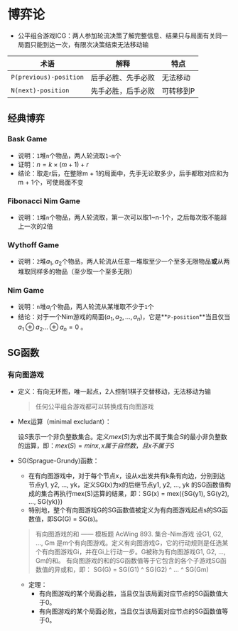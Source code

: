 # 博弈论

+ 公平组合游戏ICG：两人参加轮流决策了解完整信息、结果只与局面有关同一局面只能到达一次，有限次决策结束无法移动输

| 术语                   | 解释               | 特点      |
| ---------------------- | ------------------ | --------- |
| `P(previous)-position` | 后手必胜、先手必败 | 无法移动  |
| `N(next)-position`     | 先手必胜，后手必败 | 可转移到P |

## 经典博弈

### Bask Game

+ 说明：`1`堆`n`个物品，两人轮流取`1~m`个
+ 证明：$n = k \times (m + 1) + r$
+ 结论：取走r后，在整除m + 1的局面中，先手无论取多少，后手都取对应和为m + 1个，可使局面不变

### Fibonacci Nim Game

+ 说明：`1`堆`n`个物品，两人轮流取，第一次可以取1~n-1个，之后每次取不能超上一次的2倍

### Wythoff Game

+ 说明：`2`堆$a_1, a_2$个物品，两人轮流从任意一堆取至少一个至多无限物品**或**从两堆取同样多的物品（至少取一个至多无限）

### Nim Game

+ 说明：`n`堆$a_i$个物品，两人轮流从某堆取不少于`1`个
+ 结论：对于一个Nim游戏的局面$(a_1, a_2, ..., a_n)$，它是**`P-position`**当且仅当$a_1 \oplus a_2 ... \oplus a_n = 0$ 。 

## SG函数

### 有向图游戏

+ 定义：有向无环图，唯一起点，2人控制1棋子交替移动，无法移动为输

  > 任何公平组合游戏都可以转换成有向图游戏

+ Mex运算（minimal excludant）：

  设$S$表示一个非负整数集合。定义$mex(S)$为求出不属于集合$S$的最小非负整数的运算，即：$mex(S) = min{x}, x属于自然数，且x不属于S$

+ SG(Sprague-Grundy)函数：

  + 在有向图游戏中，对于每个节点x，设从x出发共有k条有向边，分别到达节点y1, y2, …, yk，定义SG(x)为x的后继节点y1, y2, …, yk 的SG函数值构成的集合再执行mex(S)运算的结果，即：SG(x) = mex({SG(y1), SG(y2), …, SG(yk)})
  + 特别地，整个有向图游戏G的SG函数值被定义为有向图游戏起点s的SG函数值，即SG(G) = SG(s)。

  > 有向图游戏的和 —— 模板题 AcWing 893. 集合-Nim游戏
  > 设G1, G2, …, Gm 是m个有向图游戏。定义有向图游戏G，它的行动规则是任选某个有向图游戏Gi，并在Gi上行动一步。G被称为有向图游戏G1, G2, …, Gm的和。
  > 有向图游戏的和的SG函数值等于它包含的各个子游戏SG函数值的异或和，即：
  > SG(G) = SG(G1) ^ SG(G2) ^ … ^ SG(Gm)

  + 定理：
    + 有向图游戏的某个局面必胜，当且仅当该局面对应节点的SG函数值大于0。
    + 有向图游戏的某个局面必败，当且仅当该局面对应节点的SG函数值等于0。
